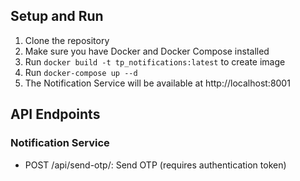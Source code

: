 ## Setup and Run

1. Clone the repository
2. Make sure you have Docker and Docker Compose installed
3. Run `docker build -t tp_notifications:latest` to create image
4. Run `docker-compose up --d`
5. The Notification Service will be available at http://localhost:8001

## API Endpoints

### Notification Service

- POST /api/send-otp/: Send OTP (requires authentication token)
